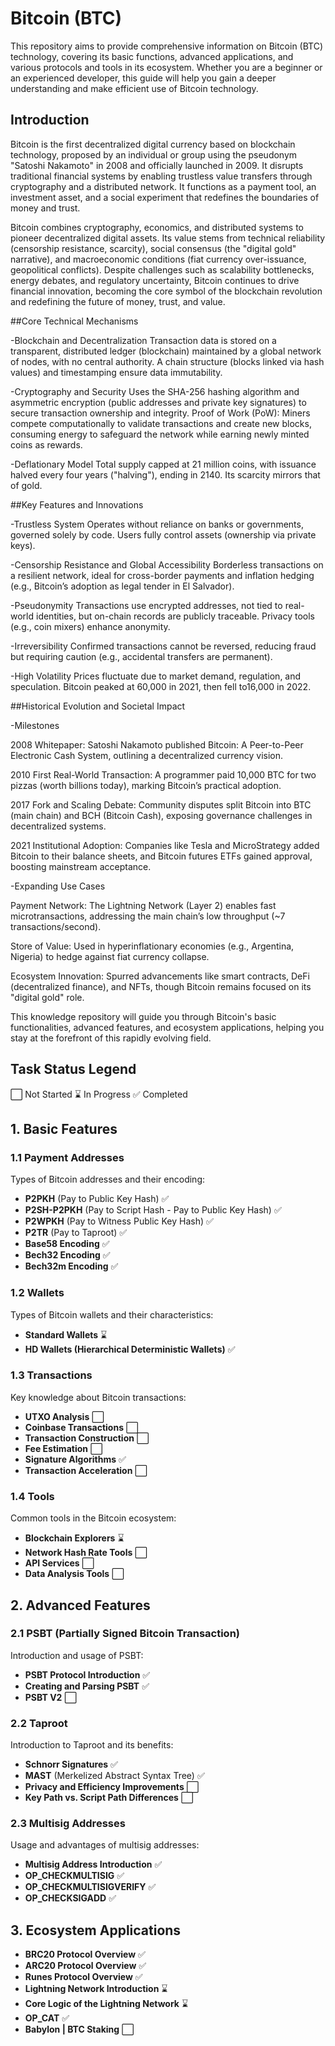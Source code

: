 # Bitcoin (BTC)

This repository aims to provide comprehensive information on Bitcoin (BTC) technology, covering its basic functions, advanced applications, and various protocols and tools in its ecosystem. Whether you are a beginner or an experienced developer, this guide will help you gain a deeper understanding and make efficient use of Bitcoin technology.

## Introduction

Bitcoin is the first decentralized digital currency based on blockchain technology, proposed by an individual or group using the pseudonym "Satoshi Nakamoto" in 2008 and officially launched in 2009. It disrupts traditional financial systems by enabling trustless value transfers through cryptography and a distributed network. It functions as a payment tool, an investment asset, and a social experiment that redefines the boundaries of money and trust.

Bitcoin combines cryptography, economics, and distributed systems to pioneer decentralized digital assets. Its value stems from technical reliability (censorship resistance, scarcity), social consensus (the "digital gold" narrative), and macroeconomic conditions (fiat currency over-issuance, geopolitical conflicts). Despite challenges such as scalability bottlenecks, energy debates, and regulatory uncertainty, Bitcoin continues to drive financial innovation, becoming the core symbol of the blockchain revolution and redefining the future of money, trust, and value.


##Core Technical Mechanisms

-Blockchain and Decentralization
Transaction data is stored on a transparent, distributed ledger (blockchain) maintained by a global network of nodes, with no central authority. A chain structure (blocks linked via hash values) and timestamping ensure data immutability.

-Cryptography and Security
Uses the SHA-256 hashing algorithm and asymmetric encryption (public addresses and private key signatures) to secure transaction ownership and integrity. Proof of Work (PoW): Miners compete computationally to validate transactions and create new blocks, consuming energy to safeguard the network while earning newly minted coins as rewards.

-Deflationary Model
Total supply capped at 21 million coins, with issuance halved every four years ("halving"), ending in 2140. Its scarcity mirrors that of gold.


##Key Features and Innovations

-Trustless System
Operates without reliance on banks or governments, governed solely by code. Users fully control assets (ownership via private keys).

-Censorship Resistance and Global Accessibility
Borderless transactions on a resilient network, ideal for cross-border payments and inflation hedging (e.g., Bitcoin’s adoption as legal tender in El Salvador).

-Pseudonymity
Transactions use encrypted addresses, not tied to real-world identities, but on-chain records are publicly traceable. Privacy tools (e.g., coin mixers) enhance anonymity.

-Irreversibility
Confirmed transactions cannot be reversed, reducing fraud but requiring caution (e.g., accidental transfers are permanent).

-High Volatility
Prices fluctuate due to market demand, regulation, and speculation. Bitcoin peaked at 60,000 in 2021, then fell to16,000 in 2022.


##Historical Evolution and Societal Impact

-Milestones

2008 Whitepaper: Satoshi Nakamoto published Bitcoin: A Peer-to-Peer Electronic Cash System, outlining a decentralized currency vision.

2010 First Real-World Transaction: A programmer paid 10,000 BTC for two pizzas (worth billions today), marking Bitcoin’s practical adoption.

2017 Fork and Scaling Debate: Community disputes split Bitcoin into BTC (main chain) and BCH (Bitcoin Cash), exposing governance challenges in decentralized systems.

2021 Institutional Adoption: Companies like Tesla and MicroStrategy added Bitcoin to their balance sheets, and Bitcoin futures ETFs gained approval, boosting mainstream acceptance.

-Expanding Use Cases

Payment Network: The Lightning Network (Layer 2) enables fast microtransactions, addressing the main chain’s low throughput (~7 transactions/second).

Store of Value: Used in hyperinflationary economies (e.g., Argentina, Nigeria) to hedge against fiat currency collapse.

Ecosystem Innovation: Spurred advancements like smart contracts, DeFi (decentralized finance), and NFTs, though Bitcoin remains focused on its "digital gold" role.

This knowledge repository will guide you through Bitcoin's basic functionalities, advanced features, and ecosystem applications, helping you stay at the forefront of this rapidly evolving field.

## Task Status Legend

⬜ Not Started ⌛ In Progress ✅ Completed

## 1. Basic Features

### 1.1 Payment Addresses

Types of Bitcoin addresses and their encoding:

- **P2PKH** (Pay to Public Key Hash) ✅
- **P2SH-P2PKH** (Pay to Script Hash - Pay to Public Key Hash) ✅
- **P2WPKH** (Pay to Witness Public Key Hash) ✅
- **P2TR** (Pay to Taproot) ✅
- **Base58 Encoding** ✅
- **Bech32 Encoding** ✅
- **Bech32m Encoding** ✅

### 1.2 Wallets

Types of Bitcoin wallets and their characteristics:

- **Standard Wallets** ⌛
- **HD Wallets (Hierarchical Deterministic Wallets)** ✅

### 1.3 Transactions

Key knowledge about Bitcoin transactions:

- **UTXO Analysis** ⬜
- **Coinbase Transactions** ⬜
- **Transaction Construction** ⬜
- **Fee Estimation** ⬜
- **Signature Algorithms** ✅
- **Transaction Acceleration** ⬜

### 1.4 Tools

Common tools in the Bitcoin ecosystem:

- **Blockchain Explorers** ⌛
- **Network Hash Rate Tools** ⬜
- **API Services** ⬜
- **Data Analysis Tools** ⬜

## 2. Advanced Features

### 2.1 PSBT (Partially Signed Bitcoin Transaction)

Introduction and usage of PSBT:

- **PSBT Protocol Introduction** ✅
- **Creating and Parsing PSBT** ✅
- **PSBT V2** ⬜

### 2.2 Taproot

Introduction to Taproot and its benefits:

- **Schnorr Signatures** ✅
- **MAST** (Merkelized Abstract Syntax Tree) ✅
- **Privacy and Efficiency Improvements** ⬜
- **Key Path vs. Script Path Differences** ⬜

### 2.3 Multisig Addresses

Usage and advantages of multisig addresses:

- **Multisig Address Introduction** ✅
- **OP_CHECKMULTISIG** ✅
- **OP_CHECKMULTISIGVERIFY** ✅
- **OP_CHECKSIGADD** ✅

## 3. Ecosystem Applications

- **BRC20 Protocol Overview** ✅
- **ARC20 Protocol Overview** ✅
- **Runes Protocol Overview** ✅
- **Lightning Network Introduction** ⌛
- **Core Logic of the Lightning Network** ⌛
- **OP_CAT** ✅
- **Babylon | BTC Staking** ⬜
